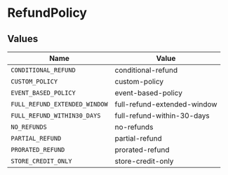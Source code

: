 # RefundPolicy


## Values

| Name                          | Value                         |
| ----------------------------- | ----------------------------- |
| `CONDITIONAL_REFUND`          | conditional-refund            |
| `CUSTOM_POLICY`               | custom-policy                 |
| `EVENT_BASED_POLICY`          | event-based-policy            |
| `FULL_REFUND_EXTENDED_WINDOW` | full-refund-extended-window   |
| `FULL_REFUND_WITHIN30_DAYS`   | full-refund-within-30-days    |
| `NO_REFUNDS`                  | no-refunds                    |
| `PARTIAL_REFUND`              | partial-refund                |
| `PRORATED_REFUND`             | prorated-refund               |
| `STORE_CREDIT_ONLY`           | store-credit-only             |